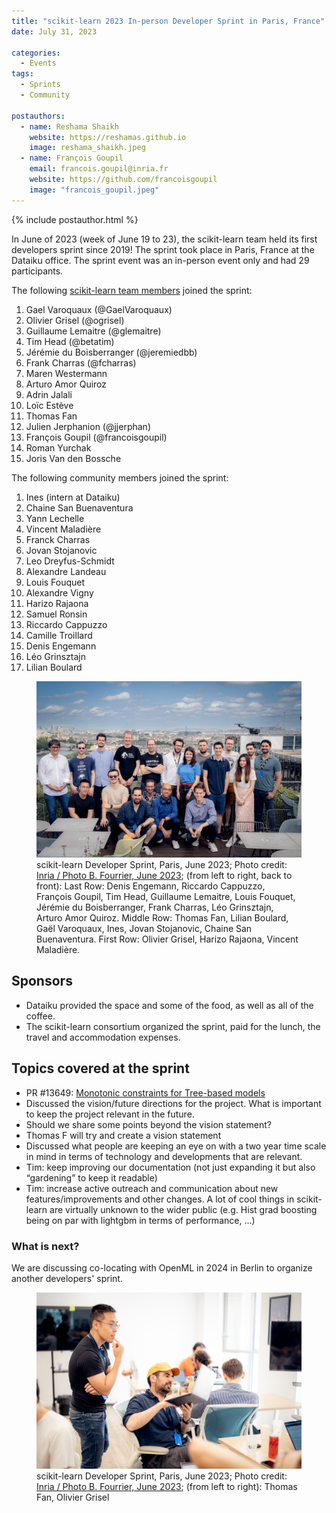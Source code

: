 ```yaml
---
title: "scikit-learn 2023 In-person Developer Sprint in Paris, France"
date: July 31, 2023

categories:
  - Events
tags:
  - Sprints
  - Community

postauthors:
  - name: Reshama Shaikh
    website: https://reshamas.github.io
    image: reshama_shaikh.jpeg 
  - name: François Goupil
    email: francois.goupil@inria.fr
    website: https://github.com/francoisgoupil
    image: "francois_goupil.jpeg"
---
```

<div>
  {% include postauthor.html %}
</div>


In June of 2023 (week of June 19 to 23), the scikit-learn team held its first developers sprint since 2019! The sprint took place in Paris, France at the Dataiku office. The sprint event was an in-person event only and had 29 participants.

The following [scikit-learn team members](https://scikit-learn.org/stable/about.html) joined the sprint:  

1. Gael Varoquaux (@GaelVaroquaux)
1. Olivier Grisel (@ogrisel)
1. Guillaume Lemaitre (@glemaitre)
1. Tim Head (@betatim)
1. Jérémie du Boisberranger (@jeremiedbb)
1. Frank Charras (@fcharras)
1. Maren Westermann
1. Arturo Amor Quiroz
1. Adrin Jalali
1. Loïc Estève
1. Thomas Fan
1. Julien Jerphanion (@jjerphan)
1. François Goupil (@francoisgoupil)
1. Roman Yurchak
1. Joris Van den Bossche

The following community members joined the sprint:  

1. Ines (intern at Dataiku)
1. Chaine San Buenaventura
1. Yann Lechelle
1. Vincent Maladière
1. Franck Charras
1. Jovan Stojanovic
1. Leo Dreyfus-Schmidt
1. Alexandre Landeau
1. Louis Fouquet
1. Alexandre Vigny
1. Harizo Rajaona
1. Samuel Ronsin
1. Riccardo Cappuzzo
1. Camille Troillard
1. Denis Engemann
1. Léo Grinsztajn
1. Lilian Boulard


<figure>
 <img src="/assets/images/posts_images/2023-paris-sprint/paris_2023.jpg" alt="group of people who participated in the sprint" max-width="20%" max-height="20%" /> 
 <figcaption>
 scikit-learn Developer Sprint, Paris, June 2023; Photo credit: <a href=" "> Inria / Photo B. Fourrier, June 2023</a>; (from left to right, back to front):
Last Row: Denis Engemann, Riccardo Cappuzzo, François Goupil, Tim Head, Guillaume Lemaitre, Louis Fouquet, Jérémie du Boisberranger, Frank Charras, Léo Grinsztajn, Arturo Amor Quiroz.
Middle Row: Thomas Fan, Lilian Boulard, Gaël Varoquaux,  Ines, Jovan Stojanovic, Chaine San Buenaventura.
First Row: Olivier Grisel, Harizo Rajaona, Vincent Maladière.
 </figcaption>
</figure>

## Sponsors
- Dataiku provided the space and some of the food, as well as all of the coffee.
- The scikit-learn consortium organized the sprint, paid for the lunch, the travel and accommodation expenses.

## Topics covered at the sprint
- PR #13649: [Monotonic constraints for Tree-based models](https://github.com/scikit-learn/scikit-learn/pull/13649) 
- Discussed the vision/future directions for the project. What is important to keep the project relevant in the future.
- Should we share some points beyond the vision statement?
- Thomas F will try and create a vision statement
- Discussed what people are keeping an eye on with a two year time scale in mind in terms of technology and developments that are relevant.
- Tim: keep improving our documentation (not just expanding it but also “gardening” to keep it readable)
- Tim: increase active outreach and communication about new features/improvements and other changes. A lot of cool things in scikit-learn are virtually unknown to the wider public (e.g. Hist grad boosting being on par with lightgbm in terms of performance, …)


### What is next?

We are discussing co-locating with OpenML in 2024 in Berlin to organize another developers' sprint. 


<figure>
 <img src="/assets/images/posts_images/2023-paris-sprint/thomas_olivier.jpg" alt="group of people who participated in the sprint" max-width="20%" max-height="20%" /> 
 <figcaption>
 scikit-learn Developer Sprint, Paris, June 2023; Photo credit: <a href=" "> Inria / Photo B. Fourrier, June 2023</a>; (from left to right): Thomas Fan, Olivier Grisel
 </figcaption>
</figure>